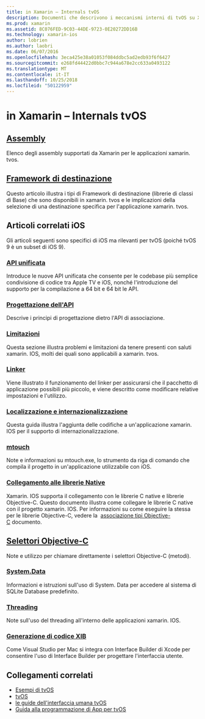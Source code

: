 ```yaml
---
title: in Xamarin – Internals tvOS
description: Documenti che descrivono i meccanismi interni di tvOS su Xamarin, che è basata su xamarin. IOS. Contenuto del collegamento illustra gli assembly, il framework di destinazione e relativi concetti di iOS.
ms.prod: xamarin
ms.assetid: 8C076FED-9C03-44DE-9723-0E20272DD16B
ms.technology: xamarin-ios
author: lobrien
ms.author: laobri
ms.date: 06/07/2016
ms.openlocfilehash: 3eca425e38a01053f084ddbc5ad2edb93f6f6427
ms.sourcegitcommit: e268fd44422d0bbc7c944a678e2cc633a0493122
ms.translationtype: MT
ms.contentlocale: it-IT
ms.lasthandoff: 10/25/2018
ms.locfileid: "50122959"
---
```

# <a name="tvos-in-xamarin-internals"></a>in Xamarin – Internals tvOS 

##  <a name="assembliesiostvosinternalsassembliesmd"></a>[Assembly](~/ios/tvos/internals/assemblies.md)

Elenco degli assembly supportati da Xamarin per le applicazioni xamarin. tvos.

##  <a name="target-frameworksiostvosinternalsframeworksmd"></a>[Framework di destinazione](~/ios/tvos/internals/frameworks.md)

Questo articolo illustra i tipi di Framework di destinazione (librerie di classi di Base) che sono disponibili in xamarin. tvos e le implicazioni della selezione di una destinazione specifica per l'applicazione xamarin. tvos.

## <a name="related-ios-articles"></a>Articoli correlati iOS

Gli articoli seguenti sono specifici di iOS ma rilevanti per tvOS (poiché tvOS 9 è un subset di iOS 9).

###  <a name="unified-apicross-platformmaciosunifiedindexmd"></a>[API unificata](~/cross-platform/macios/unified/index.md)

Introduce le nuove API unificata che consente per le codebase più semplice condivisione di codice tra Apple TV e iOS, nonché l'introduzione del supporto per la compilazione a 64 bit e 64 bit le API.  

###  <a name="api-designiosinternalsapi-designindexmd"></a>[Progettazione dell'API](~/ios/internals/api-design/index.md)

Descrive i principi di progettazione dietro l'API di associazione.

###  <a name="limitationsiosinternalslimitationsmd"></a>[Limitazioni](~/ios/internals/limitations.md)

Questa sezione illustra problemi e limitazioni da tenere presenti con saluti xamarin. IOS, molti dei quali sono applicabili a xamarin. tvos.

###  <a name="linkeriosdeploy-testlinkermd"></a>[Linker](~/ios/deploy-test/linker.md)

Viene illustrato il funzionamento del linker per assicurarsi che il pacchetto di applicazione possibili più piccolo, e viene descritto come modificare relative impostazioni e l'utilizzo.

###  <a name="localization-and-internationalizationiosapp-fundamentalslocalizationindexmd"></a>[Localizzazione e internazionalizzazione](~/ios/app-fundamentals/localization/index.md)

Questa guida illustra l'aggiunta delle codifiche a un'applicazione xamarin. IOS per il supporto di internazionalizzazione.

###  <a name="mtouchiosdeploy-testmtouchmd"></a>[mtouch](~/ios/deploy-test/mtouch.md)

Note e informazioni su mtouch.exe, lo strumento da riga di comando che compila il progetto in un'applicazione utilizzabile con iOS.

###  <a name="linking-native-librariesiosplatformnative-interopmd"></a>[Collegamento alle librerie Native](~/ios/platform/native-interop.md)

Xamarin. IOS supporta il collegamento con le librerie C native e librerie Objective-C. Questo documento illustra come collegare le librerie C native con il progetto xamarin. IOS. Per informazioni su come eseguire la stessa per le librerie Objective-C, vedere la&nbsp; [associazione tipi Objective-C](~/ios/platform/binding-objective-c/index.md)&nbsp;documento.

##  <a name="objective-c-selectorsiosinternalsobjective-c-selectorsmd"></a>[Selettori Objective-C](~/ios/internals/objective-c-selectors.md)

Note e utilizzo per chiamare direttamente i selettori Objective-C (metodi).

###  <a name="systemdataiosdata-cloudsystemdatamd"></a>[System.Data](~/ios/data-cloud/system.data.md)

Informazioni e istruzioni sull'uso di System. Data per accedere al sistema di SQLite Database predefinito.

###  <a name="threadingiosapp-fundamentalsthreadingmd"></a>[Threading](~/ios/app-fundamentals/threading.md)

Note sull'uso del threading all'interno delle applicazioni xamarin. IOS.

###  <a name="xib-code-generationiosinternalsxib-code-generationmd"></a>[Generazione di codice XIB](~/ios/internals/xib-code-generation.md)

Come Visual Studio per Mac si integra con Interface Builder di Xcode per consentire l'uso di Interface Builder per progettare l'interfaccia utente.

## <a name="related-links"></a>Collegamenti correlati

- [Esempi di tvOS](https://developer.xamarin.com/samples/tvos/all/)
- [tvOS](https://developer.apple.com/tvos/)
- [le guide dell'interfaccia umana tvOS](https://developer.apple.com/tvos/human-interface-guidelines/)
- [Guida alla programmazione di App per tvOS](https://developer.apple.com/library/prerelease/tvos/documentation/General/Conceptual/AppleTV_PG/)
